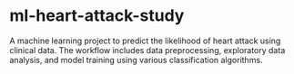 # ml-heart-attack-study
A machine learning project to predict the likelihood of heart attack using clinical data. The workflow includes data preprocessing, exploratory data analysis, and model training using various classification algorithms.

